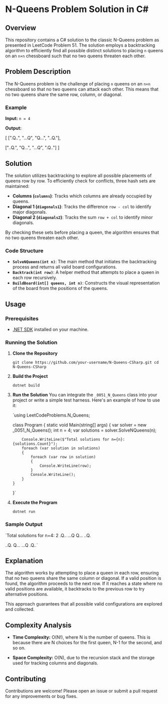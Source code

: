 N-Queens Problem Solution in C#
===============================

Overview
--------

This repository contains a C# solution to the classic N-Queens problem as presented in LeetCode Problem 51. The solution employs a backtracking algorithm to efficiently find all possible distinct solutions to placing `n` queens on an `n×n` chessboard such that no two queens threaten each other.

Problem Description
-------------------

The N-Queens problem is the challenge of placing `n` queens on an `n×n` chessboard so that no two queens can attack each other. This means that no two queens share the same row, column, or diagonal.

### Example

**Input:** `n = 4`

**Output:**

[ [".Q..",  "...Q",  "Q...",  "..Q."],

 ["..Q.",  "Q...",  "...Q",  ".Q.."]
]

Solution
--------

The solution utilizes backtracking to explore all possible placements of queens row by row. To efficiently check for conflicts, three hash sets are maintained:

-   **Columns (`columns`)**: Tracks which columns are already occupied by queens.
-   **Diagonal 1 (`diagonals1`)**: Tracks the difference `row - col` to identify major diagonals.
-   **Diagonal 2 (`diagonals2`)**: Tracks the sum `row + col` to identify minor diagonals.

By checking these sets before placing a queen, the algorithm ensures that no two queens threaten each other.

### Code Structure

-   **`SolveNQueens(int n)`**: The main method that initiates the backtracking process and returns all valid board configurations.
-   **`Backtrack(int row)`**: A helper method that attempts to place a queen in each row recursively.
-   **`BuildBoard(int[] queens, int n)`**: Constructs the visual representation of the board from the positions of the queens.

Usage
-----

### Prerequisites

-   [.NET SDK](https://dotnet.microsoft.com/download) installed on your machine.

### Running the Solution

1.  **Clone the Repository**

    `git clone https://github.com/your-username/N-Queens-CSharp.git
    cd N-Queens-CSharp`

2.  **Build the Project**

    `dotnet build`

3.  **Run the Solution** You can integrate the `_0051_N_Queens` class into your project or write a simple test harness. Here's an example of how to use it:


    `using LeetCodeProblems.N_Queens;

    class Program
    {
        static void Main(string[] args)
        {
            var solver = new _0051_N_Queens();
            int n = 4;
            var solutions = solver.SolveNQueens(n);

            Console.WriteLine($"Total solutions for n={n}: {solutions.Count}");
            foreach (var solution in solutions)
            {
                foreach (var row in solution)
                {
                    Console.WriteLine(row);
                }
                Console.WriteLine();
            }
        }
    }`

4.  **Execute the Program**


    `dotnet run`

### Sample Output


`Total solutions for n=4: 2
.Q..
...Q
Q...
..Q.

..Q.
Q...
...Q
.Q..`

Explanation
-----------

The algorithm works by attempting to place a queen in each row, ensuring that no two queens share the same column or diagonal. If a valid position is found, the algorithm proceeds to the next row. If it reaches a state where no valid positions are available, it backtracks to the previous row to try alternative positions.

This approach guarantees that all possible valid configurations are explored and collected.

Complexity Analysis
-------------------

-   **Time Complexity:** O(N!), where N is the number of queens. This is because there are N choices for the first queen, N-1 for the second, and so on.

-   **Space Complexity:** O(N), due to the recursion stack and the storage used for tracking columns and diagonals.

Contributing
------------

Contributions are welcome! Please open an issue or submit a pull request for any improvements or bug fixes.
